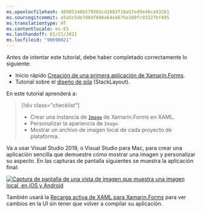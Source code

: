 ```yaml
---
ms.openlocfilehash: 48905340b579381cd1883f18a57ed9e40ca93261
ms.sourcegitcommit: a5a5c5de7d04f046a64e4875e180fc93227bf495
ms.translationtype: HT
ms.contentlocale: es-ES
ms.lasthandoff: 01/21/2021
ms.locfileid: "98690021"
---
```

Antes de intentar este tutorial, debe haber completado correctamente lo siguiente:

- Inicio rápido [Creación de una primera aplicación de Xamarin.Forms](~/get-started/first-app/index.md).
- Tutorial sobre el [diseño de pila](~/get-started/tutorials/stacklayout/index.yml) (StackLayout).

En este tutorial aprenderá a:

> [!div class="checklist"]
>
> - Crear una instancia de [`Image`](xref:Xamarin.Forms.Image) de Xamarin.Forms en XAML.
> - Personalizar la apariencia de `Image`.
> - Mostrar un archivo de imagen local de cada proyecto de plataforma.

Va a usar Visual Studio 2019, o Visual Studio para Mac, para crear una aplicación sencilla que demuestre cómo mostrar una imagen y personalizar su aspecto. En las capturas de pantalla siguientes se muestra la aplicación final:

[![Captura de pantalla de una vista de imagen que muestra una imagen local, en iOS y Android](../images/local-file.png "Vista de imagen que muestra una imagen local")](../images/local-file-large.png#lightbox "Vista de imagen que muestra una imagen local")

También usará la [Recarga activa de XAML para Xamarin.Forms](~/xamarin-forms/xaml/hot-reload.md) para ver cambios en la UI sin tener que volver a compilar su aplicación.
